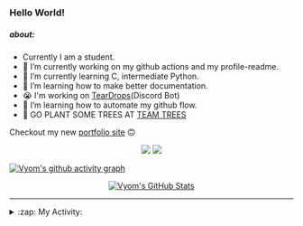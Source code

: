 ### Hello World!

##### about:
- Currently I am a student.
- 🔭 I’m currently working on my github actions and my profile-readme. 
- 🌱 I’m currently learning C, intermediate Python.
- 🌱 I’m learning how to make better documentation.
- 😭 I'm working on [TearDrops](https://github.com/Vyvy-vi/TearDrops)(Discord Bot)
- 🌱 I’m learning how to automate my github flow.
- 🌱 GO PLANT SOME TREES AT [TEAM TREES](https://teamtrees.org/)

Checkout my new [portfolio site](https://vyvy-vi.github.io/portfolio) 🙃

<p align="center">
  <a href="https://twitter.com/Vyvy_viM"><img target="_blank" src="https://img.shields.io/badge/twitter%20@Vyvy_viM-0D95E8?style=for-the-badge&logo=twitter&logoColor=white"/></a> 
  <a href="https://vyvy-vi.github.io/portfolio"><img target="_blank" src="https://img.shields.io/badge/-I%27m_craving_for_open_source-green?style=for-the-badge&logo=github&logoColor=black"/></a> 
</p>

[![Vyom's github activity graph](https://activity-graph.herokuapp.com/graph?username=Vyvy-vi)](https://github.com/ashutosh00710/github-readme-activity-graph)

<p align="center">
<a href="https://github.com/Vyvy-vi/Vyvy-vi">
  <img src="https://profile-readme-git-master.vyvy-vi.vercel.app/api?username=Vyvy-vi&show_icons=true&line_height=27&count_private=true&title_color=ffffff&text_color=c9cacc&icon_color=2bbc8a&bg_color=1d1f21" alt="Vyom's GitHub Stats" />
</a>
</p>


---
<details>
  <summary>:zap: My Activity:</summary>
  
<!--START_SECTION:waka-->
**I'm a Night 🦉** 

```text
🌞 Morning    11 commits     █████░░░░░░░░░░░░░░░░░░░░   22.0% 
🌆 Daytime    8 commits      ████░░░░░░░░░░░░░░░░░░░░░   16.0% 
🌃 Evening    12 commits     ██████░░░░░░░░░░░░░░░░░░░   24.0% 
🌙 Night      19 commits     █████████░░░░░░░░░░░░░░░░   38.0%

```
📅 **I'm Most Productive on Sunday** 

```text
Monday       8 commits      ████░░░░░░░░░░░░░░░░░░░░░   16.0% 
Tuesday      4 commits      ██░░░░░░░░░░░░░░░░░░░░░░░   8.0% 
Wednesday    9 commits      ████░░░░░░░░░░░░░░░░░░░░░   18.0% 
Thursday     6 commits      ███░░░░░░░░░░░░░░░░░░░░░░   12.0% 
Friday       2 commits      █░░░░░░░░░░░░░░░░░░░░░░░░   4.0% 
Saturday     9 commits      ████░░░░░░░░░░░░░░░░░░░░░   18.0% 
Sunday       12 commits     ██████░░░░░░░░░░░░░░░░░░░   24.0%

```


📊 **This Week I Spent My Time On** 

```text
🔥 Editors: 
Vim                      25 hrs 55 mins      ████████████████████████░   99.37% 
VS Code                  5 mins              ░░░░░░░░░░░░░░░░░░░░░░░░░   0.33% 
CLion                    4 mins              ░░░░░░░░░░░░░░░░░░░░░░░░░   0.29%

🐱‍💻 Projects: 
TearDrops                10 hrs 43 mins      ██████████░░░░░░░░░░░░░░░   41.09% 
dev-quotes-api           9 hrs 52 mins       █████████░░░░░░░░░░░░░░░░   37.87% 
Unknown Project          1 hr 26 mins        █░░░░░░░░░░░░░░░░░░░░░░░░   5.54% 
checks-and-codes         1 hr 3 mins         █░░░░░░░░░░░░░░░░░░░░░░░░   4.07% 
gt-vegas                 49 mins             ░░░░░░░░░░░░░░░░░░░░░░░░░   3.17%

```


<!--END_SECTION:waka-->
</details>
